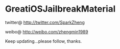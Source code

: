 # GreatiOSJailbreakMaterial

twitter@ http://twitter.com/SparkZheng

weibo@ http://weibo.com/zhengmin1989

Keep updating...please follow, thanks.

